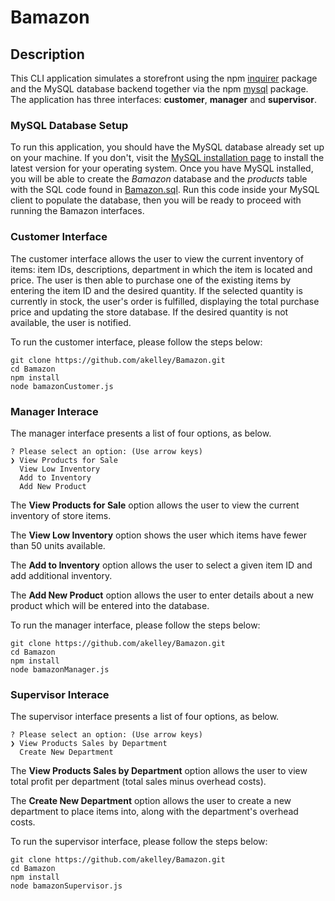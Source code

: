 # Bamazon

## Description

This CLI application simulates a storefront using the npm [inquirer](https://www.npmjs.com/package/inquirer) package and the MySQL database backend together via the npm [mysql](https://www.npmjs.com/package/mysql) package. The application has three interfaces: **customer**, **manager** and **supervisor**.

### MySQL Database Setup

To run this application, you should have the MySQL database already set up on your machine. If you don't, visit the [MySQL installation page](https://dev.mysql.com/doc/refman/5.6/en/installing.html) to install the latest version for your operating system. Once you have MySQL installed, you will be able to create the *Bamazon* database and the *products* table with the SQL code found in [Bamazon.sql](Bamazon.sql). Run this code inside your MySQL client to populate the database, then you will be ready to proceed with running the Bamazon interfaces.

### Customer Interface

The customer interface allows the user to view the current inventory of items: item IDs, descriptions, department in which the item is located and price. The user is then able to purchase one of the existing items by entering the item ID and the desired quantity. If the selected quantity is currently in stock, the user's order is fulfilled, displaying the total purchase price and updating the store database. If the desired quantity is not available, the user is notified.

To run the customer interface, please follow the steps below:

	git clone https://github.com/akelley/Bamazon.git
	cd Bamazon
	npm install
	node bamazonCustomer.js

### Manager Interace

The manager interface presents a list of four options, as below. 

	? Please select an option: (Use arrow keys)
	❯ View Products for Sale 
	  View Low Inventory 
	  Add to Inventory 
	  Add New Product
	  
The **View Products for Sale** option allows the user to view the current inventory of store items.

The **View Low Inventory** option shows the user which items have fewer than 50 units available.

The **Add to Inventory** option allows the user to select a given item ID and add additional inventory.

The **Add New Product** option allows the user to enter details about a new product which will be entered into the database.

To run the manager interface, please follow the steps below:

	git clone https://github.com/akelley/Bamazon.git
	cd Bamazon
	npm install
	node bamazonManager.js
  
  ### Supervisor Interace

The supervisor interface presents a list of four options, as below. 

	? Please select an option: (Use arrow keys)
	❯ View Products Sales by Department
	  Create New Department
	  
The **View Products Sales by Department** option allows the user to view total profit per department (total sales minus overhead costs).

The **Create New Department** option allows the user to create a new department to place items into, along with the department's overhead costs.

To run the supervisor interface, please follow the steps below:

	git clone https://github.com/akelley/Bamazon.git
	cd Bamazon
	npm install
	node bamazonSupervisor.js

